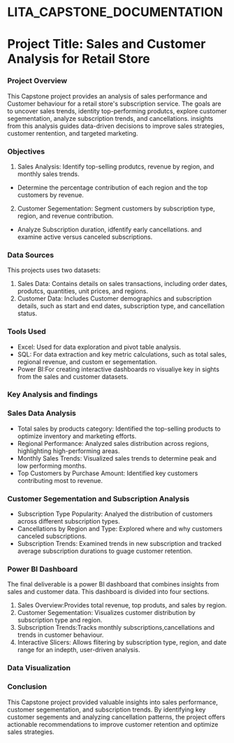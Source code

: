 # LITA_CAPSTONE_DOCUMENTATION

# Project Title: Sales and Customer Analysis for Retail Store

### Project Overview

This Capstone project provides an analysis of sales performance and Customer behaviour for a retail store's subscription service. The goals are to uncover sales trends, identity top-performing produtcs, explore customer segementation, analyze subscription trends, and cancellations. insights from this analysis guides data-driven decisions to improve sales strategies, customer rentention, and targeted marketing.

### Objectives

1. Sales Analysis: Identify top-selling produtcs, revenue by region, and monthly sales trends.
- Determine the percentage contribution of each region and the top customers by revenue.

2. Customer Segementation: Segment customers by subscription type, region, and revenue contribution.
-  Analyze Subscription duration, idfentify early cancellations. and examine active versus canceled subscriptions.

  ### Data Sources

  This projects uses two datasets:

  1. Sales Data: Contains details on sales transactions, including order dates, produtcs, quantities, unit prices, and regions.
  2. Customer Data: Includes Customer demographics and subscription details, such as start and end dates, subscription type, and cancellation status.

  ### Tools Used

  - Excel: Used for data exploration and pivot table analysis.
  - SQL: For data extraction and key metric calculations, such as total sales, regional revenue, and custom er segementation.
  - Power BI:For creating interactive dashboards ro visualiye key in sights from the sales and customer datasets.

  ### Key Analysis and findings

  ### Sales Data Analysis

  - Total sales by products category: Identified the top-selling products to optimize inventory and marketing efforts.
  - Regional Performance: Analyzed sales distribution across regions, highlighting high-performing areas.
  - Monthly Sales Trends: Visualized sales trends to determine peak and low performing months.
  - Top Customers by Purchase Amount: Identified key customers contributing most to revenue.

  ### Customer Segementation and Subscription Analysis

  - Subscription Type Popularity: Analyed the distribution of customers across different subscription types.
  - Cancellations by Region and Type: Explored where and why customers canceled subscriptions.
  - Subscription Trends: Examined trends in new subscription and tracked average subscription durations to guage customer retention.

  ### Power BI Dashboard

  The final deliverable is a power BI dashboard that combines insights from sales and customer data. This dashboard is divided into four sections.

   1. Sales Overview:Provides total revenue, top produts, and sales by region.
   2. Customer Segementation: Visualizes customer distribution by subscription type and region.
   3. Subscription Trends:Tracks monthly subscriptions,cancellations and trends in customer behaviour.
   4. Interactive Slicers: Allows flitering by subscription type, region, and date range for an indepth, user-driven analysis.


   ### Data Visualization

   

   ### Conclusion

  This Capstone project provided valuable insights into sales performance, customer segementation, and subscription trends. By identifying key customer segements  and analyzing cancellation patterns, the project offers actionable recommendations to improve customer retention and optimize sales strategies.
